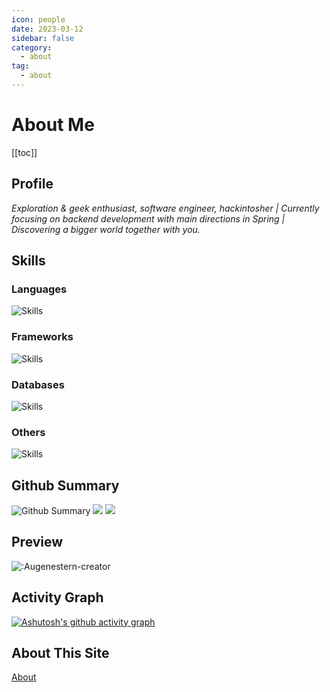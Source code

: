 ```yaml
---
icon: people
date: 2023-03-12
sidebar: false
category:
  - about
tag:
  - about
---
```

# About Me

[[toc]]

## Profile
_Exploration & geek enthusiast, software engineer, hackintosher | Currently focusing on backend development with main directions in Spring | Discovering a bigger world together with you._

## Skills
### Languages
<img src="https://skillicons.dev/icons?i=java,golang,javascript,ts,python,html,css,regex,md,bash&theme=dark&&perline=10" alt="Skills"/>

### Frameworks
<img src="https://skillicons.dev/icons?i=spring,nodejs,nestjs,react,nextjs,vue,redux&theme=dark&&perline=10" alt="Skills"/>

### Databases
<img src="https://skillicons.dev/icons?i=mysql,redis,mongodb,elasticsearch&theme=dark&&perline=10" alt="Skills"/>

### Others
<img src="https://skillicons.dev/icons?i=vim,idea,vscode,aws,figma,gradle,maven,npm,gcp,docker,kubernetes,git,github,gitlab,rabbitmq,kafka,jenkins,linux,postman,linkedin,stackoverflow,svg&theme=dark&&perline=10" alt="Skills"/>


## Github Summary

<img src="https://github-trophies.vercel.app/?username=vanhung4499&theme=radical&margin-w=25" alt="Github Summary"/>
<img src="https://github-readme-stats.vercel.app/api/top-langs/?username=vanhung4499&theme=radical&layout=compact&bg_color=30,ef475d,904e95&title_color=fff&text_color=fff" />
<img src="https://github-readme-stats.vercel.app/api?username=vanhung4499&count_private=true&show_icons=true&theme=radical&bg_color=30,ef475d,904e95&title_color=fff&text_color=fff" />

## Preview
![:Augenestern-creator](https://count.getloli.com/get/@:vanhung4499?theme=gelbooru-h)

## Activity Graph
 [![Ashutosh's github activity graph](https://github-readme-activity-graph-sandy.vercel.app/graph?username=vanhung4499&theme=dracula)](https://github.com/OrageKK/github-readme-activity-graph)

## About This Site
[About](/about)
